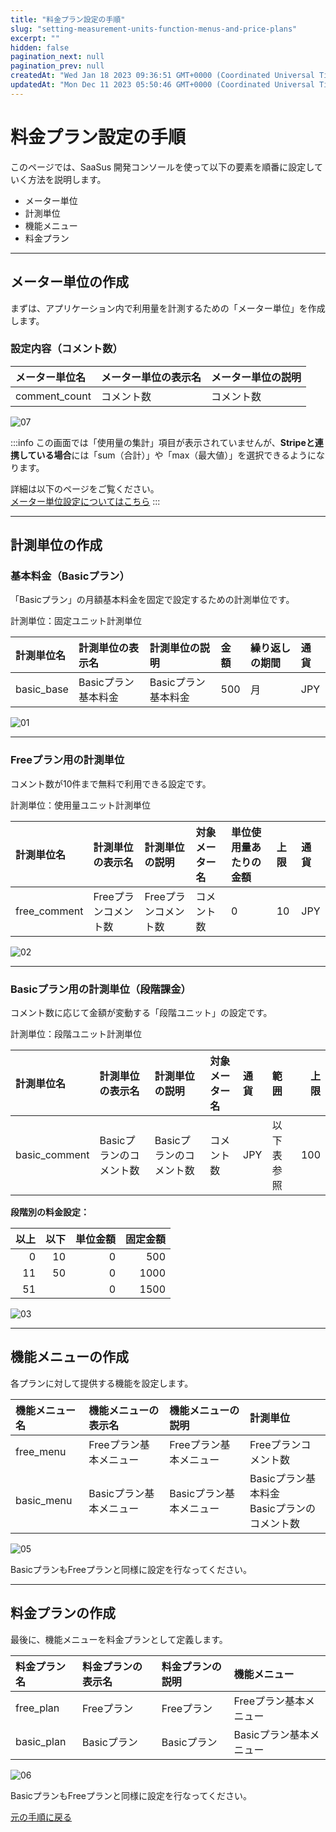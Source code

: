 ```yaml
---
title: "料金プラン設定の手順"
slug: "setting-measurement-units-function-menus-and-price-plans"
excerpt: ""
hidden: false
pagination_next: null
pagination_prev: null
createdAt: "Wed Jan 18 2023 09:36:51 GMT+0000 (Coordinated Universal Time)"
updatedAt: "Mon Dec 11 2023 05:50:46 GMT+0000 (Coordinated Universal Time)"
---
```

# 料金プラン設定の手順

このページでは、SaaSus 開発コンソールを使って以下の要素を順番に設定していく方法を説明します。

- メーター単位
- 計測単位
- 機能メニュー
- 料金プラン

---

## メーター単位の作成

まずは、アプリケーション内で利用量を計測するための「メーター単位」を作成します。

### 設定内容（コメント数）

| メーター単位名    | メーター単位の表示名   | メーター単位の説明 |
|:-----------|:-------------|:----------|
| comment_count | コメント数 | コメント数     |

![07](/ja/img/tutorial/manage-rate-plans/setting-measurement-units-function-menus-and-price-plans/setting-measurement-units-function-menus-and-price-plans-07.png)

:::info
この画面では「使用量の集計」項目が表示されていませんが、**Stripeと連携している場合**には「sum（合計）」や「max（最大値）」を選択できるようになります。

詳細は以下のページをご覧ください。  
[メーター単位設定についてはこちら](/docs/saas-development-console/usage-metering)
:::

---

## 計測単位の作成

### 基本料金（Basicプラン）

「Basicプラン」の月額基本料金を固定で設定するための計測単位です。

計測単位：固定ユニット計測単位

| 計測単位名           | 計測単位の表示名          | 計測単位の説明           | 金額    | 繰り返しの期間 | 通貨  |
| :-------------- | :---------------- | :---------------- | :---- | :------ | :-- |
| basic_base      | Basicプラン基本料金      | Basicプラン基本料金      | 500   | 月       | JPY |

![01](/ja/img/tutorial/manage-rate-plans/setting-measurement-units-function-menus-and-price-plans/setting-measurement-units-function-menus-and-price-plans-01.png)

---

### Freeプラン用の計測単位

コメント数が10件まで無料で利用できる設定です。

計測単位：使用量ユニット計測単位

| 計測単位名        | 計測単位の表示名     | 計測単位の説明      | 対象メーター名       | 単位使用量あたりの金額 | 上限 | 通貨  |
| :----------- | :----------- | :----------- | :------------ | :---------- | :- | :-- |
| free_comment | Freeプランコメント数 | Freeプランコメント数 | コメント数 | 0           | 10 | JPY |

![02](/ja/img/tutorial/manage-rate-plans/setting-measurement-units-function-menus-and-price-plans/setting-measurement-units-function-menus-and-price-plans-02.png)

---

### Basicプラン用の計測単位（段階課金）

コメント数に応じて金額が変動する「段階ユニット」の設定です。

計測単位：段階ユニット計測単位

| 計測単位名         | 計測単位の表示名       | 計測単位の説明        | 対象メーター名       | 通貨  | 範囲    |  上限 |
| :------------ | :------------- | :------------- | :------------ | :-- | :---- | --: |
| basic_comment | Basicプランのコメント数 | Basicプランのコメント数 | コメント数 | JPY | 以下表参照 | 100 |

**段階別の料金設定：**

| 以上 | 以下 | 単位金額 | 固定金額 |
| -: | -: | ---: | ---: |
|  0 | 10 |    0 |  500 |
| 11 | 50 |    0 | 1000 |
| 51 |    |    0 | 1500 |

![03](/ja/img/tutorial/manage-rate-plans/setting-measurement-units-function-menus-and-price-plans/setting-measurement-units-function-menus-and-price-plans-03.png)

---

## 機能メニューの作成

各プランに対して提供する機能を設定します。

| 機能メニュー名         | 機能メニューの表示名          | 機能メニューの説明           | 計測単位                                                            |
| :-------------- | :------------------ | :------------------ | :-------------------------------------------------------------- |
| free_menu       | Freeプラン基本メニュー       | Freeプラン基本メニュー       | Freeプランコメント数                                    |
| basic_menu      | Basicプラン基本メニュー      | Basicプラン基本メニュー      | Basicプラン基本料金<br />Basicプランのコメント数                 |

![05](/ja/img/tutorial/manage-rate-plans/setting-measurement-units-function-menus-and-price-plans/setting-measurement-units-function-menus-and-price-plans-05.png)

BasicプランもFreeプランと同様に設定を行なってください。

---

## 料金プランの作成

最後に、機能メニューを料金プランとして定義します。

| 料金プラン名          | 料金プランの表示名     | 料金プランの説明      | 機能メニュー              |
| :-------------- | :------------ | :------------ | :------------------ |
| free_plan       | Freeプラン       | Freeプラン       | Freeプラン基本メニュー       |
| basic_plan      | Basicプラン      | Basicプラン      | Basicプラン基本メニュー      |

![06](/ja/img/tutorial/manage-rate-plans/setting-measurement-units-function-menus-and-price-plans/setting-measurement-units-function-menus-and-price-plans-06.png)

BasicプランもFreeプランと同様に設定を行なってください。

[元の手順に戻る](./manage-rate-plans#%E3%83%86%E3%83%8A%E3%83%B3%E3%83%88%E3%81%B8%E3%81%AE%E6%96%99%E9%87%91%E3%83%97%E3%83%A9%E3%83%B3%E3%81%AE%E9%81%A9%E7%94%A8)